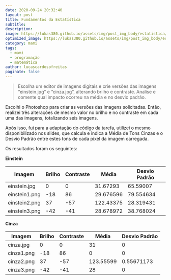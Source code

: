 ```yaml
---
date: 2020-09-24 20:32:40
layout: post
title: Fundamentos da Estatística
subtitle: 
description: 
image: https://lukas380.github.io/assets/img/post_img_body/estatistica/einstein.jpg
optimized_image: https://lukas380.github.io/assets/img/post_img_body/estatistica/einstein.jpg
category: mami
tags:
  - mami
  - programação
  - matemática
author: lucascardosofreitas
paginate: false
---
```


>  Escolha um editor de imagens digitais e crie versões das imagens “einstein.jpg” e “cinza.jpg”, alterando brilho e contraste. Analise e comente qual impacto ocorreu na média e no desvio padrão.

Escolhi o Photoshop para criar as versões das imagens solicitadas. Então, realizei três alterações de mesmo valor no brilho e no contraste em cada uma das imagens, totalizando seis imagens.


Após isso, fui para a adaptação do código da tarefa, utilizei o mesmo disponibilizado nos slides, que calcula e indica a Média de Tons Cinzas e o Desvio Padrão entre estes tons de cada pixel da imagem carregada.

Os resultados foram os seguintes:

<strong>Einstein</strong>
<table>
  <thead>
    <tr>
      <th>Imagem</th>
      <th>Brilho</th>
      <th>Contraste</th>
      <th>Média</th>
      <th>Desvio Padrão</th>
    </tr>
  </thead>
  <tbody>
    <tr>
      <td>einstein.jpg</td>
      <td>0</td>
      <td>0</td>
      <td>31.67293</td>
      <td>65.59007</td>
    </tr>
    <tr>
      <td>einstein1.png</td>
      <td>-18</td>
      <td>86</td>
      <td>29.676596</td>
      <td>79.554634</td>
    </tr>
    <tr>
      <td>einstein2.png</td>
      <td>37</td>
      <td>-57</td>
      <td>122.43375</td>
      <td>28.319431</td>
    </tr>
    <tr>
      <td>einstein3.png</td>
      <td>-42</td>
      <td>-41</td>
      <td>28.678972</td>
      <td>38.768024</td>
    </tr>
  </tbody>
</table>

<strong>Cinza</strong>
<table>
  <thead>
    <tr>
      <th>Imagem</th>
      <th>Brilho</th>
      <th>Contraste</th>
      <th>Média</th>
      <th>Desvio Padrão</th>
    </tr>
  </thead>
  <tbody>
    <tr>
      <td>cinza.jpg</td>
      <td>0</td>
      <td>0</td>
      <td>31</td>
      <td>0</td>
    </tr>
    <tr>
      <td>cinza1.png</td>
      <td>-18</td>
      <td>86</td>
      <td>0</td>
      <td>0</td>
    </tr>
    <tr>
      <td>cinza2.png</td>
      <td>37</td>
      <td>-57</td>
      <td>123.55599</td>
      <td>0.55671173</td>
    </tr>
    <tr>
      <td>cinza3.png</td>
      <td>-42</td>
      <td>-41</td>
      <td>28</td>
      <td>0</td>
    </tr>
  </tbody>
</table>